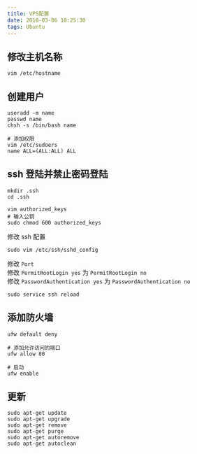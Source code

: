 ```yaml
---
title: VPS配置
date: 2018-03-06 18:25:30
tags: Ubuntu
---
```


## 修改主机名称
``` shell
vim /etc/hostname
```

## 创建用户
``` shell
useradd -m name
passwd name
chsh -s /bin/bash name

# 添加权限
vim /etc/sudoers
name ALL=(ALL:ALL) ALL
```

## ssh 登陆并禁止密码登陆
``` shell
mkdir .ssh
cd .ssh

vim authorized_keys
# 输入公钥
sudo chmod 600 authorized_keys
```

修改 ssh 配置
``` shell
sudo vim /etc/ssh/sshd_config
```

修改 ```Port```  
修改 ```PermitRootLogin yes``` 为 ```PermitRootLogin no```  
修改 ```PasswordAuthentication yes``` 为 ```PasswordAuthentication no```  

``` shell
sudo service ssh reload
```

## 添加防火墙
``` shell
ufw default deny

# 添加允许访问的端口
ufw allow 80

# 启动
ufw enable
```

## 更新
``` shell
sudo apt-get update
sudo apt-get upgrade
sudo apt-get remove
sudo apt-get purge
sudo apt-get autoremove
sudo apt-get autoclean
```

